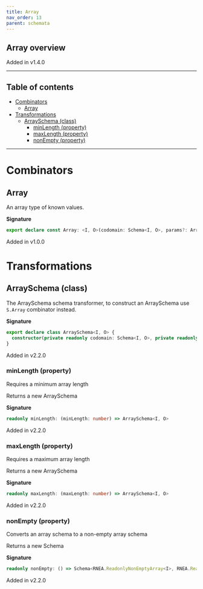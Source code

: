 ```yaml
---
title: Array
nav_order: 13
parent: schemata
---
```


## Array overview

Added in v1.4.0

---

<h2 class="text-delta">Table of contents</h2>

- [Combinators](#combinators)
  - [Array](#array)
- [Transformations](#transformations)
  - [ArraySchema (class)](#arrayschema-class)
    - [minLength (property)](#minlength-property)
    - [maxLength (property)](#maxlength-property)
    - [nonEmpty (property)](#nonempty-property)

---

# Combinators

## Array

An array type of known values.

**Signature**

```ts
export declare const Array: <I, O>(codomain: Schema<I, O>, params?: ArrayParams | undefined) => ArraySchema<I, O>
```

Added in v1.0.0

# Transformations

## ArraySchema (class)

The ArraySchema schema transformer, to construct an ArraySchema use `S.Array` combinator instead.

**Signature**

```ts
export declare class ArraySchema<I, O> {
  constructor(private readonly codomain: Schema<I, O>, private readonly params: ArrayParams = {})
}
```

Added in v2.2.0

### minLength (property)

Requires a minimum array length

Returns a new ArraySchema

**Signature**

```ts
readonly minLength: (minLength: number) => ArraySchema<I, O>
```

Added in v2.2.0

### maxLength (property)

Requires a maximum array length

Returns a new ArraySchema

**Signature**

```ts
readonly maxLength: (maxLength: number) => ArraySchema<I, O>
```

Added in v2.2.0

### nonEmpty (property)

Converts an array schema to a non-empty array schema

Returns a new Schema

**Signature**

```ts
readonly nonEmpty: () => Schema<RNEA.ReadonlyNonEmptyArray<I>, RNEA.ReadonlyNonEmptyArray<O>>
```

Added in v2.2.0
